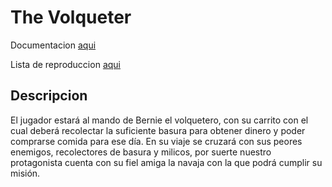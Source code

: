 # The Volqueter

Documentacion [aqui](https://docs.google.com/document/d/1YriiSp7WTm8NyI8ItO5Xf70g7835mfzEbFsax31XXDw/edit?usp=sharing)

Lista de reproduccion [aqui](https://www.youtube.com/playlist?list=PLyhkEEoUjSQtUiSOu-N4BIrHBFtLNjkyE)

## Descripcion

El jugador estará al mando de Bernie el volquetero, con su carrito con el cual deberá recolectar la suficiente basura para obtener dinero y poder comprarse comida para ese día.
En su viaje se cruzará con sus peores enemigos, recolectores de basura y milicos, por suerte nuestro protagonista cuenta con su fiel amiga la navaja con la que podrá cumplir su misión.


